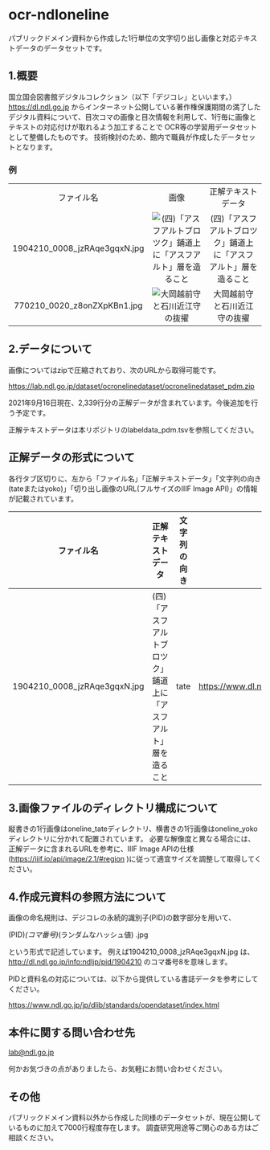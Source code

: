 # ocr-ndloneline
パブリックドメイン資料から作成した1行単位の文字切り出し画像と対応テキストデータのデータセットです。


## 1.概要
国立国会図書館デジタルコレクション（以下「デジコレ」といいます。）<https://dl.ndl.go.jp>
からインターネット公開している著作権保護期間の満了したデジタル資料について、目次コマの画像と目次情報を利用して、1行毎に画像とテキストの対応付けが取れるよう加工することで
OCR等の学習用データセットとして整備したものです。
技術検討のため、館内で職員が作成したデータセットとなります。

### 例
<table ~~~ style="table-layout:fixed;width:100%;">
<tbody>
<tr>
<td align="center" ~~~ style="word-wrap:break-word;">ファイル名</td><td align="center" ~~~ style="word-wrap:break-word;">画像</td><td align="center" ~~~ style="word-wrap:break-word;">正解テキストデータ</td>
</tr>
<tr>
<td align="center" ~~~ style="word-wrap:break-word;">1904210_0008_jzRAqe3gqxN.jpg</td><td align="center" ~~~ style="word-wrap:break-word;"><img alt="(四)「アスフアルトブロツク」鋪道上に「アスフアルト」層を造ること" src="https://www.dl.ndl.go.jp/api/iiif/1904210/R0000008/pct:23.0,20.0,1.1,40.2/,256/0/default.jpg" /></td><td align="center" ~~~ style="word-wrap:break-word;">(四)「アスフアルトブロツク」鋪道上に「アスフアルト」層を造ること</td>
</tr>
<tr>
<td align="center" ~~~ style="word-wrap:break-word;">770210_0020_z8onZXpKBn1.jpg</td><td align="center" ~~~ style="word-wrap:break-word;"><img alt="大岡越前守と石川近江守の抜擢" src="https://www.dl.ndl.go.jp/api/iiif/770210/R0000020/pct:59.6,22.0,1.4,19.3/,256/0/default.jpg" /></td><td align="center" ~~~ style="word-wrap:break-word;">大岡越前守と石川近江守の抜擢</td>
</tr>
</tbody>
</table>

## 2.データについて
画像についてはzipで圧縮されており、次のURLから取得可能です。

https://lab.ndl.go.jp/dataset/ocronelinedataset/ocronelinedataset_pdm.zip

2021年9月16日現在、2,339行分の正解データが含まれています。今後追加を行う予定です。

正解テキストデータは本リポジトリのlabeldata_pdm.tsvを参照してください。

## 正解データの形式について
各行タブ区切りに、左から「ファイル名」「正解テキストデータ」「文字列の向き(tateまたはyoko)」「切り出し画像のURL(フルサイズのIIIF Image API)」の情報が記載されています。

|ファイル名| 正解テキストデータ|文字列の向き |切り出し画像のURL|
----|----|----|---- 
1904210_0008_jzRAqe3gqxN.jpg | (四)「アスフアルトブロツク」鋪道上に「アスフアルト」層を造ること | tate | https://www.dl.ndl.go.jp/api/iiif/1904210/R0000008/pct:23.0,20.0,1.1,40.2/full/0/default.jpg

## 3.画像ファイルのディレクトリ構成について
縦書きの1行画像はoneline_tateディレクトリ、横書きの1行画像はoneline_yokoディレクトリに分かれて配置されています。
必要な解像度と異なる場合には、正解データに含まれるURLを参考に、IIIF Image APIの仕様(https://iiif.io/api/image/2.1/#region
)に従って適宜サイズを調整して取得してください。


## 4.作成元資料の参照方法について


画像の命名規則は、デジコレの永続的識別子(PID)の数字部分を用いて、

(PID)_(コマ番号)_(ランダムなハッシュ値) .jpg

という形式で記述しています。 例えば1904210_0008_jzRAqe3gqxN.jpg は、
http://dl.ndl.go.jp/info:ndljp/pid/1904210 
のコマ番号8を意味します。

PIDと資料名の対応については、以下から提供している書誌データを参考にしてください。

https://www.ndl.go.jp/jp/dlib/standards/opendataset/index.html


## 本件に関する問い合わせ先
lab@ndl.go.jp

何かお気づきの点がありましたら、お気軽にお問い合わせください。

## その他
パブリックドメイン資料以外から作成した同様のデータセットが、現在公開しているものに加えて7000行程度存在します。
調査研究用途等ご関心のある方はご相談ください。
